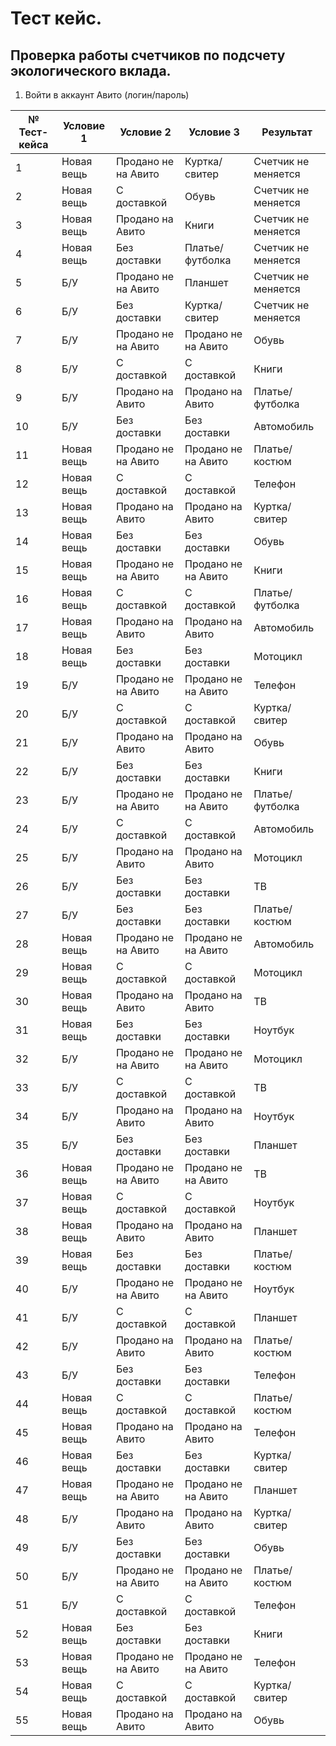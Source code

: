 # Тест кейс.
## Проверка работы счетчиков по подсчету экологического вклада.
1. Войти в аккаунт Авито (логин/пароль)


|№ Тест-кейса |Условие 1|Условие 2|Условие 3| Результат|
|-------------|---------|---------|---------|----------|
|1|Новая вещь|Продано не на Авито|Куртка/свитер|Счетчик не меняется|
|2|Новая вещь|С доставкой|Обувь|Счетчик не меняется|
|3|Новая вещь|Продано на Авито|Книги|Счетчик не меняется|
|4|Новая вещь|Без доставки|Платье/футболка|Счетчик не меняется|
|5|Б/У|Продано не на Авито|Планшет|Счетчик не меняется|
|6|Б/У|Без доставки|Куртка/свитер|Счетчик не меняется|
|7|Б/У|Продано не на Авито|Продано не на Авито|Обувь|Счетчик не меняется|
|8|Б/У|С доставкой|С доставкой|Книги|Счетчик меняется|
|9|Б/У|Продано на Авито|Продано на Авито|Платье/футболка|Счетчик меняется|
|10|Б/У|Без доставки|Без доставки|Автомобиль|Счетчик не меняется|
|11|Новая вещь|Продано не на Авито|Продано не на Авито|Платье/костюм|Счетчик не меняется|
|12|Новая вещь|С доставкой|С доставкой|Телефон|Счетчик не меняется|
|13|Новая вещь|Продано на Авито|Продано на Авито|Куртка/свитер|Счетчик не меняется|
|14|Новая вещь|Без доставки|Без доставки|Обувь|Счетчик не меняется|
|15|Новая вещь|Продано не на Авито|Продано не на Авито|Книги|Счетчик не меняется|
|16|Новая вещь|С доставкой|С доставкой|Платье/футболка|Счетчик не меняется|
|17|Новая вещь|Продано на Авито|Продано на Авито|Автомобиль|Счетчик не меняется|
|18|Новая вещь|Без доставки|Без доставки|Мотоцикл|Счетчик не меняется|
|19|Б/У|Продано не на Авито|Продано не на Авито|Телефон|Счетчик не меняется|
|20|Б/У|С доставкой|С доставкой|Куртка/свитер|Счетчик меняется|
|21|Б/У|Продано на Авито|Продано на Авито|Обувь|Счетчик меняется|
|22|Б/У|Без доставки|Без доставки|Книги|Счетчик не меняется|
|23|Б/У|Продано не на Авито|Продано не на Авито|Платье/футболка|Счетчик не меняется|
|24|Б/У|С доставкой|С доставкой|Автомобиль|Счетчик меняется|
|25|Б/У|Продано на Авито|Продано на Авито|Мотоцикл|Счетчик меняется|
|26|Б/У|Без доставки|Без доставки|ТВ|Счетчик не меняется|
|27|Б/У|Без доставки|Без доставки|Платье/костюм|Счетчик не меняется|
|28|Новая вещь|Продано не на Авито|Продано не на Авито|Автомобиль|Счетчик не меняется|
|29|Новая вещь|С доставкой|С доставкой|Мотоцикл|Счетчик не меняется|
|30|Новая вещь|Продано на Авито|Продано на Авито|ТВ|Счетчик не меняется|
|31|Новая вещь|Без доставки|Без доставки|Ноутбук|Счетчик не меняется|
|32|Б/У|Продано не на Авито|Продано не на Авито|Мотоцикл|Счетчик не меняется|
|33|Б/У|С доставкой|С доставкой|ТВ|Счетчик меняется|
|34|Б/У|Продано на Авито|Продано на Авито|Ноутбук|Счетчик меняется|
|35|Б/У|Без доставки|Без доставки|Планшет|Счетчик не меняется|
|36|Новая вещь|Продано не на Авито|Продано не на Авито|ТВ|Счетчик не меняется|
|37|Новая вещь|С доставкой|С доставкой|Ноутбук|Счетчик не меняется|
|38|Новая вещь|Продано на Авито|Продано на Авито|Планшет|Счетчик не меняется|
|39|Новая вещь|Без доставки|Без доставки|Платье/костюм|Счетчик не меняется|
|40|Б/У|Продано не на Авито|Продано не на Авито|Ноутбук|Счетчик не меняется|
|41|Б/У|С доставкой|С доставкой|Планшет|Счетчик меняется|
|42|Б/У|Продано на Авито|Продано на Авито|Платье/костюм|Счетчик меняется|
|43|Б/У|Без доставки|Без доставки|Телефон|Счетчик не меняется|
|44|Новая вещь|С доставкой|С доставкой|Платье/костюм|Счетчик не меняется|
|45|Новая вещь|Продано на Авито|Продано на Авито|Телефон|Счетчик не меняется|
|46|Новая вещь|Без доставки|Без доставки|Куртка/свитер|Счетчик не меняется|
|47|Новая вещь|Продано не на Авито|Продано не на Авито|Планшет|Счетчик не меняется|
|48|Б/У|Продано на Авито|Продано на Авито|Куртка/свитер|Счетчик меняется|
|49|Б/У|Без доставки|Без доставки|Обувь|Счетчик не меняется|
|50|Б/У|Продано не на Авито|Продано не на Авито|Платье/костюм|Счетчик не меняется|
|51|Б/У|С доставкой|С доставкой|Телефон|Счетчик меняется|
|52|Новая вещь|Без доставки|Без доставки|Книги|Счетчик не меняется|
|53|Новая вещь|Продано не на Авито|Продано не на Авито|Телефон|Счетчик не меняется|
|54|Новая вещь|С доставкой|С доставкой|Куртка/свитер|Счетчик не меняется|
|55|Новая вещь|Продано на Авито|Продано на Авито|Обувь|Счетчик не меняется|
